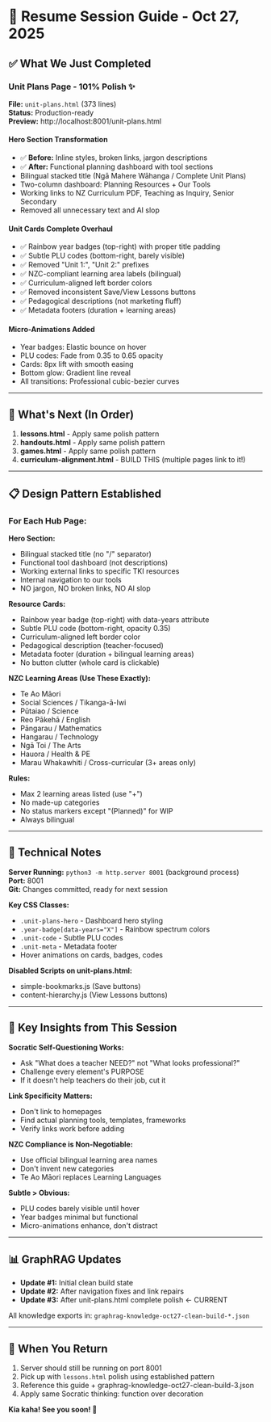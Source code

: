 # 🎯 Resume Session Guide - Oct 27, 2025

## ✅ What We Just Completed

### Unit Plans Page - 101% Polish ✨

**File:** `unit-plans.html` (373 lines)  
**Status:** Production-ready  
**Preview:** http://localhost:8001/unit-plans.html

#### Hero Section Transformation
- ✅ **Before:** Inline styles, broken links, jargon descriptions
- ✅ **After:** Functional planning dashboard with tool sections
- Bilingual stacked title (Ngā Mahere Wāhanga / Complete Unit Plans)
- Two-column dashboard: Planning Resources + Our Tools
- Working links to NZ Curriculum PDF, Teaching as Inquiry, Senior Secondary
- Removed all unnecessary text and AI slop

#### Unit Cards Complete Overhaul
- ✅ Rainbow year badges (top-right) with proper title padding
- ✅ Subtle PLU codes (bottom-right, barely visible)
- ✅ Removed "Unit 1:", "Unit 2:" prefixes
- ✅ NZC-compliant learning area labels (bilingual)
- ✅ Curriculum-aligned left border colors
- ✅ Removed inconsistent Save/View Lessons buttons
- ✅ Pedagogical descriptions (not marketing fluff)
- ✅ Metadata footers (duration + learning areas)

#### Micro-Animations Added
- Year badges: Elastic bounce on hover
- PLU codes: Fade from 0.35 to 0.65 opacity
- Cards: 8px lift with smooth easing
- Bottom glow: Gradient line reveal
- All transitions: Professional cubic-bezier curves

---

## 🎯 What's Next (In Order)

1. **lessons.html** - Apply same polish pattern
2. **handouts.html** - Apply same polish pattern
3. **games.html** - Apply same polish pattern
4. **curriculum-alignment.html** - BUILD THIS (multiple pages link to it!)

---

## 📋 Design Pattern Established

### For Each Hub Page:

**Hero Section:**
- Bilingual stacked title (no "/" separator)
- Functional tool dashboard (not descriptions)
- Working external links to specific TKI resources
- Internal navigation to our tools
- NO jargon, NO broken links, NO AI slop

**Resource Cards:**
- Rainbow year badge (top-right) with data-years attribute
- Subtle PLU code (bottom-right, opacity 0.35)
- Curriculum-aligned left border color
- Pedagogical description (teacher-focused)
- Metadata footer (duration + bilingual learning areas)
- No button clutter (whole card is clickable)

**NZC Learning Areas (Use These Exactly):**
- Te Ao Māori
- Social Sciences / Tikanga-ā-Iwi
- Pūtaiao / Science
- Reo Pākehā / English
- Pāngarau / Mathematics
- Hangarau / Technology
- Ngā Toi / The Arts
- Hauora / Health & PE
- Marau Whakawhiti / Cross-curricular (3+ areas only)

**Rules:**
- Max 2 learning areas listed (use "+")
- No made-up categories
- No status markers except "(Planned)" for WIP
- Always bilingual

---

## 🔧 Technical Notes

**Server Running:** `python3 -m http.server 8001` (background process)  
**Port:** 8001  
**Git:** Changes committed, ready for next session

**Key CSS Classes:**
- `.unit-plans-hero` - Dashboard hero styling
- `.year-badge[data-years="X"]` - Rainbow spectrum colors
- `.unit-code` - Subtle PLU codes
- `.unit-meta` - Metadata footer
- Hover animations on cards, badges, codes

**Disabled Scripts on unit-plans.html:**
- simple-bookmarks.js (Save buttons)
- content-hierarchy.js (View Lessons buttons)

---

## 🧠 Key Insights from This Session

**Socratic Self-Questioning Works:**
- Ask "What does a teacher NEED?" not "What looks professional?"
- Challenge every element's PURPOSE
- If it doesn't help teachers do their job, cut it

**Link Specificity Matters:**
- Don't link to homepages
- Find actual planning tools, templates, frameworks
- Verify links work before adding

**NZC Compliance is Non-Negotiable:**
- Use official bilingual learning area names
- Don't invent new categories
- Te Ao Māori replaces Learning Languages

**Subtle > Obvious:**
- PLU codes barely visible until hover
- Year badges minimal but functional
- Micro-animations enhance, don't distract

---

## 📊 GraphRAG Updates

- **Update #1:** Initial clean build state
- **Update #2:** After navigation fixes and link repairs
- **Update #3:** After unit-plans.html complete polish ← CURRENT

All knowledge exports in: `graphrag-knowledge-oct27-clean-build-*.json`

---

## 🚀 When You Return

1. Server should still be running on port 8001
2. Pick up with `lessons.html` polish using established pattern
3. Reference this guide + graphrag-knowledge-oct27-clean-build-3.json
4. Apply same Socratic thinking: function over decoration

**Kia kaha! See you soon! 🧺**

